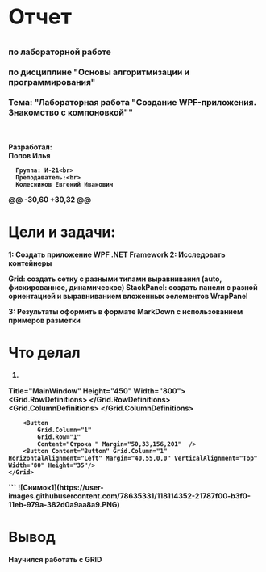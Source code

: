 ﻿</td>
  </tr>
  <tr>
    <td style="text-align: center; border: none; height: 15em;">
    <td style="text-align: center; border: none; height: 16em;">
    <h2 style="font-size:3em;">Отчет</h2>
      <h3>по лабораторной работе<br><br> по дисциплине "Основы алгоритмизации и программирования"<br><br> Тема:<b> "Лабораторная работа "Создание WPF-приложения. Знакомство с компоновкой""<b> </h3></td>
     
  </tr>
  <tr>
    <br><br><td style="text-align: right; border: none; height: 20em;">
      Разработал:<br/>
     Попов Илья<br>

      Группа: И-21<br>
      Преподаватель:<br>
      Колесников Евгений Иванович
@@ -30,60 +30,32 @@

# Цели и задачи:

1: Создать приложение WPF .NET Framework
2: Исследовать контейнеры

Grid: создать сетку с разными типами выравнивания (auto, фискированное, динамическое)
StackPanel: создать панели с разной ориентацией и выравниванием вложенных эелементов
WrapPanel

3: Результаты оформить в формате MarkDown с использованием примеров разметки



# Что делал

1) ```GRID
Title="MainWindow" Height="450" Width="800">
    <Grid Margin="0,1,0,-1" RenderTransformOrigin="0.505,0.525">
        <Grid.RowDefinitions>
            <RowDefinition Height="auto"/>
            <RowDefinition Height="299"/>
        </Grid.RowDefinitions>
        <Grid.ColumnDefinitions>
            <ColumnDefinition Width="auto"/>
            <ColumnDefinition Width="*"/>
            <ColumnDefinition Width="*"/>
        </Grid.ColumnDefinitions>
      
        <Button 
            Grid.Column="1" 
            Grid.Row="1" 
            Content="Строка " Margin="50,33,156,201"  />
        <Button Content="Button" Grid.Column="1" HorizontalAlignment="Left" Margin="40,55,0,0" VerticalAlignment="Top" Width="80" Height="35"/>
    </Grid>
</Window>
```
![Снимок1](https://user-images.githubusercontent.com/78635331/118114352-21787f00-b3f0-11eb-979a-382d0a9aa8a9.PNG)

# Вывод
Научился работать с GRID
